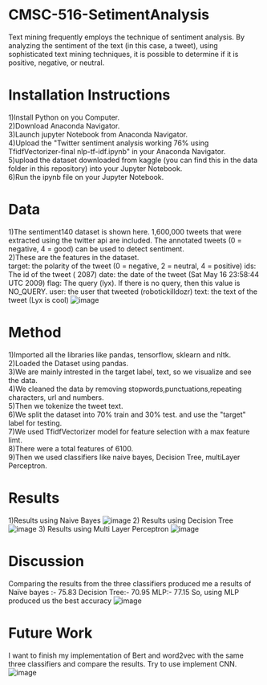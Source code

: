 # CMSC-516-SetimentAnalysis

Text mining frequently employs the technique of sentiment analysis. By analyzing the sentiment of the text (in this case, a tweet), using sophisticated text mining techniques, it is possible to determine if it is positive, negative, or neutral.

# Installation Instructions <br/>
 1)Install Python on you Computer. <br/>
 2)Download Anaconda Navigator. <br/>
 3)Launch jupyter Notebook from Anaconda Navigator.<br/>
 4)Upload the "Twitter sentiment analysis working 76% using TfidfVectorizer-final nlp-tf-idf.ipynb" in your Anaconda Navigator.<br/>
 5)upload the dataset downloaded from kaggle (you can find this in the data folder in this repository) into your Jupyter Notebook.<br/>
 6)Run the ipynb file on your Jupyter Notebook. <br/>
 
# Data <br/>
1)The sentiment140 dataset is shown here. 1,600,000 tweets that were extracted using the twitter api are included. The annotated tweets (0 = negative, 4 = good) can be used to detect sentiment. <br/>
2)These are the features in the dataset. <br/>
  target: the polarity of the tweet (0 = negative, 2 = neutral, 4 = positive)
  ids: The id of the tweet ( 2087)
  date: the date of the tweet (Sat May 16 23:58:44 UTC 2009)
  flag: The query (lyx). If there is no query, then this value is NO_QUERY.
  user: the user that tweeted (robotickilldozr)
  text: the text of the tweet (Lyx is cool)
  ![image](https://user-images.githubusercontent.com/46966138/196498725-8ded1e3c-42cb-40c5-9d07-e74de1b4ce19.png)


 
# Method <br/>
1)Imported all the libraries like pandas, tensorflow, sklearn and nltk.<br/>
2)Loaded the Dataset using pandas. <br/>
3)We are mainly intrested in the target label, text, so we visualize and see the data. <br/>
4)We cleaned the data by removing stopwords,punctuations,repeating characters, url and numbers.<br/>
5)Then we tokenize the tweet text. <br/>
6)We split the dataset into 70% train and 30% test. and use the "target" label for testing. <br/>
7)We used TfidfVectorizer model for feature selection with a max feature limt. <br/>
8)There were a total features of 6100. <br/>
9)Then we used classifiers like naive bayes, Decision Tree, multiLayer Perceptron. <br/>

# Results <br/>
1)Results using Naive Bayes
 ![image](https://user-images.githubusercontent.com/46966138/196499082-f354d6ea-fbe7-4170-9d96-feb095796fbd.png)
2) Results using Decision Tree
 ![image](https://user-images.githubusercontent.com/46966138/196499770-2ee88b64-75da-46e6-9fc9-73fba454a95b.png)
3) Results using Multi Layer Perceptron
  ![image](https://user-images.githubusercontent.com/46966138/196499888-fc3f8adb-2543-4017-9bb3-3d55ce234ac8.png)
  
# Discussion <br/>
Comparing the results from the three classifiers produced me a results of 
Naïve bayes :- 75.83
Decision Tree:- 70.95
MLP:- 77.15
So, using MLP produced us the best accuracy
![image](https://user-images.githubusercontent.com/46966138/196500511-40e4dd97-8bfd-48e5-9dcb-c7ade3037703.png)


# Future Work <br/>
I want to finish my implementation of Bert and word2vec with the same three classifiers and compare the results.
Try to use implement CNN.
![image](https://user-images.githubusercontent.com/46966138/196500616-83d25ad6-f248-4110-b256-d5b171ffe9a9.png)
